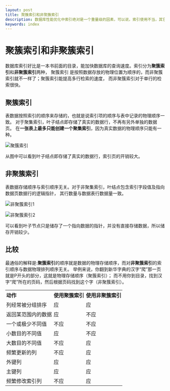 ```yaml
---
layout: post
title: 聚簇索引和非聚簇索引
description: 数据库性能优化中索引绝对是一个重量级的因素，可以说，索引使用不当，其它优化措施将毫无意义。
keywords: index
---
```


聚簇索引和非聚簇索引
==============

数据库索引好比是一本书前面的目录，能加快数据库的查询速度。索引分为**聚簇索引**和**非聚簇索引**两种，
聚簇索引 是按照数据存放的物理位置为顺序的，而非聚簇索引就不一样了；聚簇索引能提高多行检索的速度，
而非聚簇索引对于单行的检索很快。

聚簇索引
-----------

表数据按照索引的顺序来存储的，也就是说索引项的顺序与表中记录的物理顺序一致。
对于聚集索引，叶子结点即存储了真实的数据行，不再有另外单独的数据页。 
在**一张表上最多只能创建一个聚集索引**，因为真实数据的物理顺序只能有一种。


![聚簇索引](../../../static/images/index3.png)


从图中可以看到叶子结点即存储了真实的数据行，索引页的开销较大。

非聚簇索引
----------

表数据存储顺序与索引顺序无关。对于非聚集索引，叶结点包含索引字段值及指向数据页数据行的逻辑指针，
其行数量与数据表行数据量一致。


![非聚簇索引1](../../../static/images/index1.png)


![非聚簇索引2](../../../static/images/index2.png)


可以看到叶子节点只是储存了一个指向数据的指针，并没有直接存储数据，所以储存开销较少。

比较
---------

最通俗的解释是:**聚簇索引**的顺序就是数据的物理存储顺序，而对**非聚簇索引**的索引顺序与数据物理排列顺序无关。
举例来说，你翻到新华字典的汉字“爬”那一页就是P开头的部分，这就是物理存储顺序（聚簇索引）；
而不用你到目录，找到汉字“爬”所在的页码，然后根据页码找到这个字（非聚簇索引）。

<table cellspacing="0"> 
 <tbody> 
  <tr> 
   <td style="word-wrap: break-word; margin: 0px; padding: 3px; border-color: rgb(192, 192, 192); border-collapse: collapse;"><strong>动作</strong><br></td> 
   <td style="word-wrap: break-word; margin: 0px; padding: 3px; border-color: rgb(192, 192, 192); border-collapse: collapse;"><strong>使用聚簇索引</strong><br></td> 
   <td style="word-wrap: break-word; margin: 0px; padding: 3px; border-color: rgb(192, 192, 192); border-collapse: collapse;"><strong>使用非聚簇索引</strong><br></td> 
  </tr> 
  <tr> 
   <td style="word-wrap: break-word; margin: 0px; padding: 3px; border-color: rgb(192, 192, 192); border-collapse: collapse;">列经常被分组排序<br></td> 
   <td style="word-wrap: break-word; margin: 0px; padding: 3px; border-color: rgb(192, 192, 192); border-collapse: collapse;">应<br></td> 
   <td style="word-wrap: break-word; margin: 0px; padding: 3px; border-color: rgb(192, 192, 192); border-collapse: collapse;">应<br></td> 
  </tr> 
  <tr> 
   <td style="word-wrap: break-word; margin: 0px; padding: 3px; border-color: rgb(192, 192, 192); border-collapse: collapse;">返回某范围内的数据<br></td> 
   <td style="word-wrap: break-word; margin: 0px; padding: 3px; border-color: rgb(192, 192, 192); border-collapse: collapse;">应<br></td> 
   <td style="word-wrap: break-word; margin: 0px; padding: 3px; border-color: rgb(192, 192, 192); border-collapse: collapse;">不应<br></td> 
  </tr> 
  <tr> 
   <td style="word-wrap: break-word; margin: 0px; padding: 3px; border-color: rgb(192, 192, 192); border-collapse: collapse;">一个或极少不同值<br></td> 
   <td style="word-wrap: break-word; margin: 0px; padding: 3px; border-color: rgb(192, 192, 192); border-collapse: collapse;">不应<br></td> 
   <td style="word-wrap: break-word; margin: 0px; padding: 3px; border-color: rgb(192, 192, 192); border-collapse: collapse;">不应<br></td> 
  </tr> 
  <tr> 
   <td style="word-wrap: break-word; margin: 0px; padding: 3px; border-color: rgb(192, 192, 192); border-collapse: collapse;">小数目的不同值<br></td> 
   <td style="word-wrap: break-word; margin: 0px; padding: 3px; border-color: rgb(192, 192, 192); border-collapse: collapse;">应<br></td> 
   <td style="word-wrap: break-word; margin: 0px; padding: 3px; border-color: rgb(192, 192, 192); border-collapse: collapse;">不应<br></td> 
  </tr> 
  <tr> 
   <td style="word-wrap: break-word; margin: 0px; padding: 3px; border-color: rgb(192, 192, 192); border-collapse: collapse;">大数目的不同值<br></td> 
   <td style="word-wrap: break-word; margin: 0px; padding: 3px; border-color: rgb(192, 192, 192); border-collapse: collapse;">不应<br></td> 
   <td style="word-wrap: break-word; margin: 0px; padding: 3px; border-color: rgb(192, 192, 192); border-collapse: collapse;">应<br></td> 
  </tr> 
  <tr> 
   <td style="word-wrap: break-word; margin: 0px; padding: 3px; border-color: rgb(192, 192, 192); border-collapse: collapse;">频繁更新的列<br></td> 
   <td style="word-wrap: break-word; margin: 0px; padding: 3px; border-color: rgb(192, 192, 192); border-collapse: collapse;">不应<br></td> 
   <td style="word-wrap: break-word; margin: 0px; padding: 3px; border-color: rgb(192, 192, 192); border-collapse: collapse;">应<br></td> 
  </tr> 
  <tr> 
   <td style="word-wrap: break-word; margin: 0px; padding: 3px; border-color: rgb(192, 192, 192); border-collapse: collapse;">外键列<br></td> 
   <td style="word-wrap: break-word; margin: 0px; padding: 3px; border-color: rgb(192, 192, 192); border-collapse: collapse;">应<br></td> 
   <td style="word-wrap: break-word; margin: 0px; padding: 3px; border-color: rgb(192, 192, 192); border-collapse: collapse;">应<br></td> 
  </tr> 
  <tr> 
   <td style="word-wrap: break-word; margin: 0px; padding: 3px; border-color: rgb(192, 192, 192); border-collapse: collapse;">主键列<br></td> 
   <td style="word-wrap: break-word; margin: 0px; padding: 3px; border-color: rgb(192, 192, 192); border-collapse: collapse;">应<br></td> 
   <td style="word-wrap: break-word; margin: 0px; padding: 3px; border-color: rgb(192, 192, 192); border-collapse: collapse;">应<br></td> 
  </tr> 
  <tr> 
   <td style="word-wrap: break-word; margin: 0px; padding: 3px; border-color: rgb(192, 192, 192); border-collapse: collapse;">频繁修改索引列<br></td> 
   <td style="word-wrap: break-word; margin: 0px; padding: 3px; border-color: rgb(192, 192, 192); border-collapse: collapse;">不应<br></td> 
   <td style="word-wrap: break-word; margin: 0px; padding: 3px; border-color: rgb(192, 192, 192); border-collapse: collapse;">应<br></td> 
  </tr> 
 </tbody> 
</table> 
